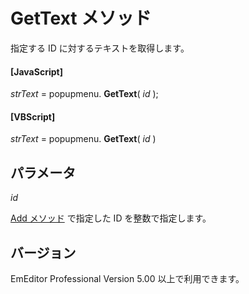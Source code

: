 # GetText メソッド

指定する ID に対するテキストを取得します。

#### \[JavaScript\]

_strText_ = popupmenu. **GetText**( _id_ );

#### \[VBScript\]

_strText_ = popupmenu. **GetText**( _id_ )

## パラメータ

_id_

[Add メソッド](add) で指定した ID を整数で指定します。

## バージョン

EmEditor Professional Version 5.00 以上で利用できます。